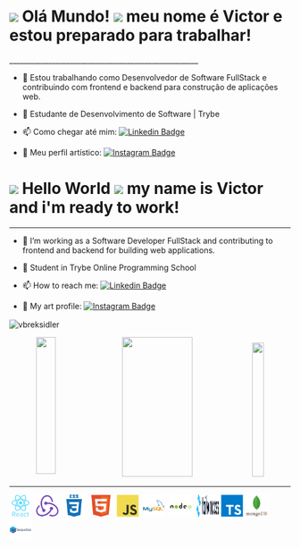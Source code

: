 <h1>
 <img src="https://media.giphy.com/media/yOBSV38yqFVLBDPTi9/giphy.gif" width="30px"/>
 Olá Mundo! 
  <img src="https://media.giphy.com/media/hvRJCLFzcasrR4ia7z/giphy.gif" width="30px"/>
  meu nome é Victor e estou preparado para trabalhar!
</h1>
_____________________________________________________

- :telescope: Estou trabalhando como Desenvolvedor de Software FullStack e contribuindo com frontend e backend para construção de aplicações web.

- :seedling: Estudante de Desenvolvimento de Software | Trybe

- :mailbox: Como chegar até mim: [![Linkedin Badge](https://img.shields.io/badge/-linkedin-purple?style=flat&logo=Linkedin&logoColor=white)](https://www.linkedin.com/in/vreksidler/)

- :guitar: Meu perfil artístico: [![Instagram Badge](https://img.shields.io/badge/-Instagram-purple?style=flat&logo=Instagram&logoColor=white)](https://www.instagram.com/vitao_reks/)

<h1>
  <img src="https://media.giphy.com/media/sFMDqop2ku4M0/giphy.gif" width="30px"/>
  Hello World
  <img src="https://media.giphy.com/media/hvRJCLFzcasrR4ia7z/giphy.gif" width="30px"/>
  my name is Victor and i'm ready to work!
</h1>

_______________________________________________________


- :telescope: I’m working as a Software Developer FullStack and contributing to frontend and backend for building web applications.

- :seedling: Student in Trybe Online Programming School

- :mailbox: How to reach me: [![Linkedin Badge](https://img.shields.io/badge/-linkedin-purple?style=flat&logo=Linkedin&logoColor=white)](https://www.linkedin.com/in/vreksidler/)

- :guitar: My art profile: [![Instagram Badge](https://img.shields.io/badge/-Instagram-purple?style=flat&logo=Instagram&logoColor=white)](https://www.instagram.com/vitao_reks/)

<p><img align="center" width="500" src="https://github-readme-stats.vercel.app/api/top-langs?username=vbreksidler&theme=radical&show_icons=true&locale=en&layout=compact" alt="vbreksidler" /></p>

<div align="center" dir="auto">
  <img position="fixed" align="left" src="https://media.giphy.com/media/liRTgRfK9XljrH2EFt/giphy.gif" width="26%" height="245"/>
  <img src="https://media.giphy.com/media/fwbZnTftCXVocKzfxR/giphy.gif" width="50%" height="250"/>
  <img position="fixed" align"right" src="https://media.giphy.com/media/du3J3cXyzhj75IOgvA/giphy.gif" width="20%" height="240"/>
</div>

______________________________________________________________

<div>
  <img src="https://github.com/devicons/devicon/blob/master/icons/react/react-original-wordmark.svg" title="React" alt="React" width="40" height="40"/>&nbsp;
  <img src="https://github.com/devicons/devicon/blob/master/icons/redux/redux-original.svg" title="Redux" alt="Redux " width="40" height="40"/>&nbsp;
  <img src="https://github.com/devicons/devicon/blob/master/icons/css3/css3-plain-wordmark.svg"  title="CSS3" alt="CSS" width="40" height="40"/>&nbsp;
  <img src="https://github.com/devicons/devicon/blob/master/icons/html5/html5-original.svg" title="HTML5" alt="HTML" width="40" height="40"/>&nbsp;
  <img src="https://github.com/devicons/devicon/blob/master/icons/javascript/javascript-original.svg" title="JavaScript" alt="JavaScript" width="40" height="40"/>&nbsp;
  <img src="https://github.com/devicons/devicon/blob/master/icons/mysql/mysql-original-wordmark.svg" title="MySQL"  alt="MySQL" width="40" height="40"/>&nbsp;
  <img src="https://github.com/devicons/devicon/blob/master/icons/nodejs/nodejs-original-wordmark.svg" title="NodeJS" alt="NodeJS" width="40" height="40"/>&nbsp;
  <img src="https://github.com/devicons/devicon/blob/master/icons/tailwindcss/tailwindcss-original-wordmark.svg" title="TailwindCSS" **alt="TailwindCSS" width="40" height="40"/>
  <img src="https://github.com/devicons/devicon/blob/master/icons/typescript/typescript-original.svg" title="TypeScript" **alt="TypeScript" width="40" height="40"/>
  <img src="https://github.com/devicons/devicon/blob/master/icons/mongodb/mongodb-original-wordmark.svg" title="MongoDB" **alt="MongoDB" width="40" height="40"/>
  <img src="https://github.com/devicons/devicon/blob/master/icons/sequelize/sequelize-original-wordmark.svg" title="Sequelize" **alt="Sequelize" width="40" height="40"/>
</div>
